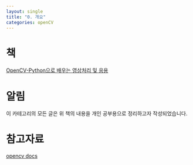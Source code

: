 ```yaml
---
layout: single
title: "0. 개요"
categories: openCV
---
```


# 책
[OpenCV-Python으로 배우는 영상처리 및 응용](http://www.yes24.com/Product/Goods/95785417)


# 알림
이 카테고리의 모든 글은 위 책의 내용을 개인 공부용으로 정리하고자 작성되었습니다.


# 참고자료
[opencv docs](https://docs.opencv.org/3.0-beta/modules/photo/doc/denoising.html?highlight=denoising#fastnlmeansdenoising)